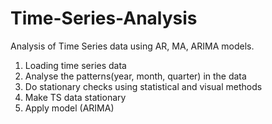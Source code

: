 # Time-Series-Analysis
Analysis of Time Series data using AR, MA, ARIMA models.

1. Loading time series data
2. Analyse the patterns(year, month, quarter) in the data
3. Do stationary checks using statistical and visual methods
4. Make TS data stationary
5. Apply model (ARIMA)
